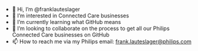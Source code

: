 - 👋 Hi, I’m @franklauteslager
- 👀 I’m interested in Connected Care businesses
- 🌱 I’m currently learning what GitHub means
- 💞️ I’m looking to collaborate on the process to get all our Philips Connected Care businesses on GitHub
- 📫 How to reach me via my Philips email: frank.lauteslager@philips.com

<!---
franklauteslager/franklauteslager is a ✨ special ✨ repository because its `README.md` (this file) appears on your GitHub profile.
You can click the Preview link to take a look at your changes.
--->
